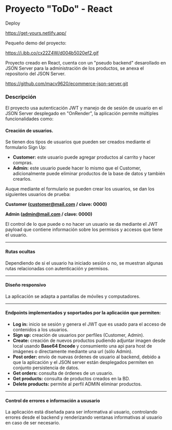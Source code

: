 # Proyecto "ToDo" - React

Deploy

https://get-yours.netlify.app/

Pequeño demo del proyecto:

https://i.ibb.co/cx22Z4W/d004b5020ef2.gif

Proyecto creado en React, cuenta con un "pseudo backend" desarollado en JSON Server para la administración de los productos, se anexa el repositorio del JSON Server.

https://github.com/macv9620/ecommerce-json-server.git

### Descripción

El proyecto usa autenticación JWT y manejo de de sesión de usuario en el JSON Server desplegado en "OnRender", la aplicación permite múltiples funcionalidades como:

#### Creación de usuarios.

Se tienen dos tipos de usuarios que pueden ser creados mediante el formulario Sign Up:

* **Customer:** este usuario puede agregar productos al carrito y hacer compras.
* **Admin:** este usuario puede hacer lo mismo que el Customer, adicionalmente puede eliminar productos de la base de datos y también crearlos.

Auque mediante el formulario se pueden crear los usuarios, se dan los siguientes usuarios de prueba:

**Customer (customer@mail.com / clave: 0000)**

**Admin (admin@mail.com / clave: 0000)**

El control de lo que puede o no hacer un usuario se da mediante el JWT payload que contiene información sobre los permisos y accesos que tiene el usuario.

---

#### Rutas ocultas

Dependiendo de si el usuario ha iniciado sesión o no, se muestran algunas rutas relacionadas con autenticación y permisos.

---

#### Diseño responsivo

La aplicación se adapta a pantallas de móviles y computadores.

---

#### Endpoints implementados y soportados por la aplicación que permiten:

* **Log in:** inicio se sesión y genera el JWT que es usado para el acceso de contenidos a los usuarios.
* **Sign up:** creación de usuarios por perfiles (Customer, Admin).
* **Create:** creación de nuevos productos pudiendo adjuntar imagen desde local usando **Base64 Encode** y consumiento una api para host de imágenes o directamente mediante una url (sólo Admin).
* **Post order:** envío de nuevas órdenes de usuario al backend, debido a que la aplicación y el JSON server están desplegados permiten en conjunto persistencia de datos.
* **Get orders:** consulta de órdenes de un usuario.
* **Get products:** consulta de productos creados en la BD.
* **Delete products:** permite al perfil ADMIN eliminar productos.

---

#### Control de errores e información a ususario

La aplicación está diseñada para ser informativa al usuario, controlando errores desde el backend y renderizando ventanas informativas al usuario en caso de ser necesario.
